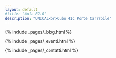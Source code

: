 ```yaml
---
layout: default
#title: "Aula P2.0"
description: "UNICAL<br>Cubo 41c Ponte Carrabile"
---
```


{% include _pages/_blog.html %}

{% include _pages/_eventi.html %}

{% include _pages/_contatti.html %}